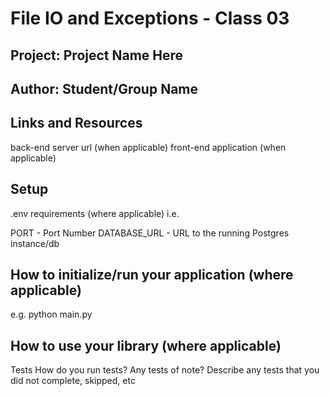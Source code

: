 # File IO and Exceptions - Class 03
## Project: Project Name Here
## Author: Student/Group Name
## Links and Resources
back-end server url (when applicable)
front-end application (when applicable)

## Setup
.env requirements (where applicable)
i.e.

PORT - Port Number
DATABASE_URL - URL to the running Postgres instance/db
## How to initialize/run your application (where applicable)
e.g. python main.py
## How to use your library (where applicable)
Tests
How do you run tests?
Any tests of note?
Describe any tests that you did not complete, skipped, etc